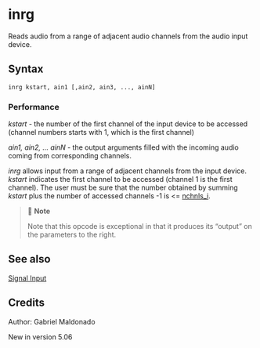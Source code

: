 <!--
id:inrg
category:Signal I/O:Signal Input
-->
# inrg
Reads audio from a range of adjacent audio channels from the audio input device.

## Syntax
``` csound-orc
inrg kstart, ain1 [,ain2, ain3, ..., ainN]
```

### Performance

_kstart_ - the number of the first channel of the input device to be accessed (channel numbers starts with 1, which is the first channel)

_ain1, ain2, ... ainN_ - the output arguments filled with the incoming audio coming from corresponding channels.

_inrg_ allows input from a range of adjacent channels from the input device. _kstart_ indicates the first channel to be accessed (channel 1 is the first channel). The user must be sure that the number obtained by summing _kstart_ plus the number of accessed channels -1 is &lt;= [nchnls_i](../../opcodes/nchnls_i).

> :memo: **Note**
>
> Note that this opcode is exceptional in that it produces its &#8220;output&#8221; on the parameters to the right.

## See also

[Signal Input](../../sigio/input)

## Credits

Author: Gabriel Maldonado

New in version 5.06
